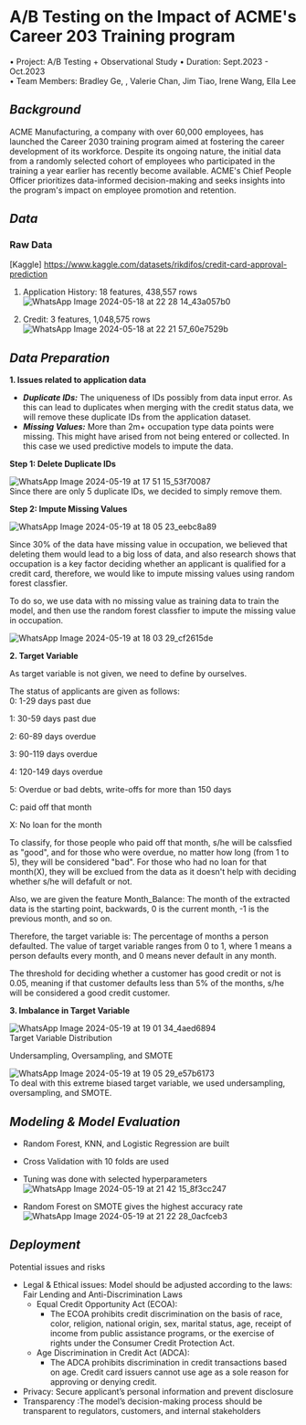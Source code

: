 # A/B Testing on the Impact of ACME's Career 203 Training program

•⁠ Project:      A/B Testing + Observational Study
•⁠ Duration:     Sept.2023 - Oct.2023  
•⁠ Team Members: Bradley Ge, , Valerie Chan, Jim Tiao, Irene Wang, Ella Lee  

## *Background*

ACME Manufacturing, a company with over 60,000 employees, has launched the Career 2030 training program aimed at fostering the career development of its workforce. Despite its ongoing nature, the initial data from a randomly selected cohort of employees who participated in the training a year earlier has recently become available. ACME's Chief People Officer prioritizes data-informed decision-making and seeks insights into the program's impact on employee promotion and retention.

## *Data*

### Raw Data
[Kaggle] https://www.kaggle.com/datasets/rikdifos/credit-card-approval-prediction
1. Application History: 18 features, 438,557 rows
![WhatsApp Image 2024-05-18 at 22 28 14_43a057b0](https://github.com/BradleyGe/Credit-Card-Approval-Prediction-Project/assets/141160516/c60b7ae6-1247-4f09-ae7e-6183f2175d27)

2. Credit: 3 features, 1,048,575 rows  
![WhatsApp Image 2024-05-18 at 22 21 57_60e7529b](https://github.com/BradleyGe/Credit-Card-Approval-Prediction-Project/assets/141160516/cd17a64d-3942-45fd-a854-a2f392fa7e5d)  

## *Data Preparation*

**1. Issues related to application data**
*   ***Duplicate IDs:*** The uniqueness of IDs possibly from data input error. As this can lead to duplicates when merging with the credit status data, we will remove these duplicate IDs from the application dataset.
*   ***Missing Values:*** More than 2m+ occupation type data points were missing. This might have arised from not being entered or collected. In this case we used predictive models to impute the data.

**Step 1: Delete Duplicate IDs**  

![WhatsApp Image 2024-05-19 at 17 51 15_53f70087](https://github.com/BradleyGe/Credit-Card-Approval-Prediction-Project/assets/141160516/46e7f333-d38e-4888-b435-0eaeab95aae8)  
Since there are only 5 duplicate IDs, we decided to simply remove them.

**Step 2: Impute Missing Values**  

![WhatsApp Image 2024-05-19 at 18 05 23_eebc8a89](https://github.com/BradleyGe/Credit-Card-Approval-Prediction-Project/assets/141160516/e3fb9b6a-54bf-4a82-903f-a6c13a0d85f9)  

Since 30% of the data have missing value in occupation, we believed that deleting them would lead to a big loss of data, and also research shows that occupation is a key factor deciding whether an applicant is qualified for a credit card, therefore, we would like to impute missing values using random forest classfier.

To do so, we use data with no missing value as training data to train the model, and then use the random forest classfier to impute the missing value in occupation.  

![WhatsApp Image 2024-05-19 at 18 03 29_cf2615de](https://github.com/BradleyGe/Credit-Card-Approval-Prediction-Project/assets/141160516/36b4f8ae-51e7-4046-853e-bb2ea5811a61)  



**2. Target Variable**  

As target variable is not given, we need to define by ourselves.

The status of applicants are given as follows:  
0: 1-29 days past due  

1: 30-59 days past due  

2: 60-89 days overdue   

3: 90-119 days overdue   

4: 120-149 days overdue   

5: Overdue or bad debts, write-offs for more than 150 days   

C: paid off that month   

X: No loan for the month  

To classify, for those people who paid off that month, s/he will be calssfied as "good", and for those who were overdue, no matter how long (from 1 to 5), they will be considered "bad". For those who had no loan for that month(X), they will be exclued from the data as it doesn't help with deciding whether s/he will defafult or not.

Also, we are given the feature Month_Balance: The month of the extracted data is the starting point, backwards, 0 is the current month, -1 is the previous month, and so on.  

Therefore, the target variable is: The percentage of months a person defaulted. The value of target variable ranges from 0 to 1, where 1 means a person defaults every month, and 0 means never default in any month.  

The threshold for deciding whether a customer has good credit or not is 0.05, meaning if that customer defaults less than 5% of the months, s/he will be considered a good credit customer.  


**3. Imbalance in Target Variable**  

![WhatsApp Image 2024-05-19 at 19 01 34_4aed6894](https://github.com/BradleyGe/Credit-Card-Approval-Prediction-Project/assets/141160516/f6d99eed-bf9d-48be-97df-8aa0423cf363)  
Target Variable Distribution  


Undersampling, Oversampling, and SMOTE  

![WhatsApp Image 2024-05-19 at 19 05 29_e57b6173](https://github.com/BradleyGe/Credit-Card-Approval-Prediction-Project/assets/141160516/f2b3d254-d7f1-4a2e-bcff-9f7dbb3b189f)  
To deal with this extreme biased target variable, we used undersampling, oversampling, and SMOTE.


## *Modeling & Model Evaluation*
- Random Forest, KNN, and Logistic Regression are built
- Cross Validation with 10 folds are used
- Tuning was done with selected hyperparameters
![WhatsApp Image 2024-05-19 at 21 42 15_8f3cc247](https://github.com/BradleyGe/Credit-Card-Approval-Prediction-Project/assets/141160516/797a7974-138d-4483-9ddd-b2ebf8dab71f)

- Random Forest on SMOTE gives the highest accuracy rate
![WhatsApp Image 2024-05-19 at 21 22 28_0acfceb3](https://github.com/BradleyGe/Credit-Card-Approval-Prediction-Project/assets/141160516/b7b1a0b9-4507-4274-8a9d-d37a9c7f935c)



## *Deployment*  
Potential issues and risks
- Legal & Ethical issues: Model should be adjusted according to the laws: Fair Lending and Anti-Discrimination Laws
  - Equal Credit Opportunity Act (ECOA): 
    - The ECOA prohibits credit discrimination on the basis of race, color, religion, national origin, sex, marital status, age, receipt of income from public assistance programs, or the exercise of rights under the Consumer Credit Protection Act.
  - Age Discrimination in Credit Act (ADCA):
    - The ADCA prohibits discrimination in credit transactions based on age. Credit card issuers cannot use age as a sole reason for approving or denying credit.
- Privacy: Secure applicant’s personal information and prevent disclosure
- Transparency :The model’s decision-making process should be transparent to regulators, customers, and internal stakeholders


